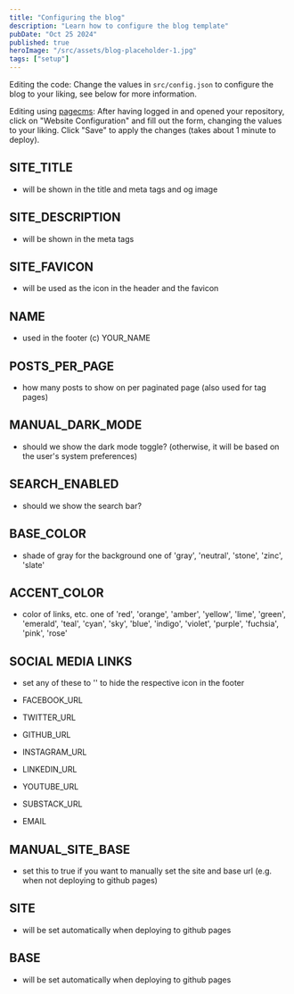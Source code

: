 ```yaml
---
title: "Configuring the blog"
description: "Learn how to configure the blog template"
pubDate: "Oct 25 2024"
published: true
heroImage: "/src/assets/blog-placeholder-1.jpg"
tags: ["setup"]
---
```


Editing the code: Change the values in `src/config.json` to configure the blog to your liking, see below for more information.

Editing using [pagecms](https://next.pagescms.org): After having logged in and opened your repository, click on "Website Configuration" and fill out the form, changing the values to your liking. Click "Save" to apply the changes (takes about 1 minute to deploy).

## SITE_TITLE

- will be shown in the title and meta tags and og image

## SITE_DESCRIPTION

- will be shown in the meta tags

## SITE_FAVICON

- will be used as the icon in the header and the favicon

## NAME

- used in the footer (c) YOUR_NAME

## POSTS_PER_PAGE

- how many posts to show on per paginated page (also used for tag pages)

## MANUAL_DARK_MODE

- should we show the dark mode toggle?
  (otherwise, it will be based on the user's system preferences)

## SEARCH_ENABLED

- should we show the search bar?

## BASE_COLOR

- shade of gray for the background
  one of 'gray', 'neutral', 'stone', 'zinc', 'slate'

## ACCENT_COLOR

- color of links, etc.
  one of 'red', 'orange', 'amber', 'yellow', 'lime', 'green', 'emerald', 'teal',
  'cyan', 'sky', 'blue', 'indigo', 'violet', 'purple', 'fuchsia', 'pink', 'rose'

## SOCIAL MEDIA LINKS

- set any of these to '' to hide the respective icon in the footer

- FACEBOOK_URL
- TWITTER_URL
- GITHUB_URL
- INSTAGRAM_URL
- LINKEDIN_URL
- YOUTUBE_URL
- SUBSTACK_URL
- EMAIL

## MANUAL_SITE_BASE

- set this to true if you want to manually set the site and base url
  (e.g. when not deploying to github pages)

## SITE

- will be set automatically when deploying to github pages

## BASE

- will be set automatically when deploying to github pages
